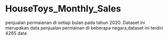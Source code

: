 # HouseToys_Monthly_Sales
penjualan permaianan di setiap bulan pada tahun 2020. Dataset ini merupakan data penjualan permainan di beberapa negara,dataset ini terdiri 4265 data
